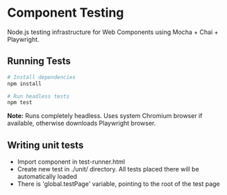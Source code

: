 # Component Testing

Node.js testing infrastructure for Web Components using Mocha + Chai + Playwright.

## Running Tests

```bash
# Install dependencies
npm install

# Run headless tests
npm test
```

**Note:** Runs completely headless. Uses system Chromium browser if available, otherwise downloads Playwright browser.

## Writing unit tests
- Import component in test-runner.html
- Create new test in ./unit/ directory. All tests placed there will be automatically loaded
- There is 'global.testPage' variable, pointing to the root of the test page